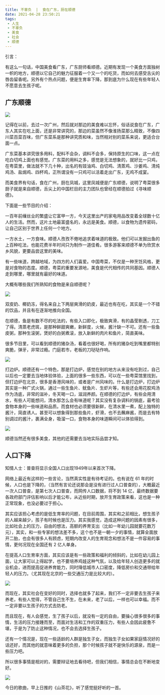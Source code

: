 ```yaml
---
title: 不辜负  |  食在广东，厨在顺德
date: 2021-04-28 23:50:21
tags: 
 - 人生
 - 不辜负
 - 美食
 - 社会
 - 顺德
---
```


引言：

有这么一句话，中国美食看广东，广东厨师看顺德。近期有发现一个美食方面独树一帜的地方，顺德以它自己的魅力征服着一个又一个的吃货，而如何去感受舌尖的唇齿留香呢。另外有个热点问题，便是生育率下降，那到底为什么现在有些年轻人不愿意去生孩子呢。

## 广东顺德

![](https://dubuqingfeng.oss-cn-hongkong.aliyuncs.com/blog/life/202104-bugufu-shizaiguangdongchuzaishunde-01.webp)

记得在以前，去过一次广州，然后就对那边的美食难以忘怀，俗话说食在广东，广东人其实在吃上面，还是非常讲究的，那边的菜虽然不像淮扬菜那么精致，不像四川菜百菜百味，但广东菜系是那种讲究质和味，当然相对别的菜系来说，更适合台面一点。

广东菜基本讲究很多用料，配料不会杂，调料不会多，保持原生的口味，这一点在吃白切鸡上面也有感觉。广东菜的用料之多，感觉是无法想象的，就好比一只鸡，在粤菜里，做法就不下几十种，出名的有豉油鸡、白切鸡、清蒸鸡、沙姜鸡、清炖鸡汤、盐焗鸡、四杯鸡，正所谓没有一只鸡可以活着走出广东，无鸡不成宴。

而美食界有句话，食在广州，厨在凤城，这里凤城便是广东顺德，说明了粤菜很多厨子就是来自顺德，舌尖上的中国栏目的主力团队也曾经在顺德拍过《寻味顺德》。

下面是一些节目的介绍：

一百年前缫丝业的繁盛让它富甲一方，今天这里出产的家电用品改变着全球数十亿人的生活。然而，这片土地最富盛名的，永远是美食。顺德，以食物为遗传密码，让自己区别于世界上任何一个地方。

一方水土，一方食味。顺德人孜孜不倦地追求着味道的极致。他们可以发掘出鱼的上百种吃法，也能花费半年时间只为制作一道佳肴。很多游客来顺德不单为欣赏水乡风貌，更要品尝这里的美味。

有一些味道，跨越地域，为四方的人们喜爱。中国粤菜，不仅是一种烹饪风格，更是对食物的态度。顺德，粤菜的重要发源地，美食是代代相传的共同基因。顺德人走到哪里，哪里就有最好的味道。

大概有哪些我们所熟知的食物是来自顺德呢？

![](https://dubuqingfeng.oss-cn-hongkong.aliyuncs.com/blog/life/202104-bugufu-shizaiguangdongchuzaishunde-02.webp)

双皮奶、椰奶冻，得名来自上下两层爽滑的奶皮，最近也有在吃，其实是一个不错的饮品，并且有在逐渐地推向全国。

在顺德，鱼是有数不尽的吃法的，有些入口即化，极致爽滑，有的晶莹剔透，刀工了得。清蒸老虎斑，是那种鲜甜爽嫩，新鲜度，火候，酱汁缺一不可。还有一些鱼皮粥，那种生滚粥，煲好的白粥煮滚，放入新鲜的肉片和鱼片，简直美味。

很多节目里，可以看到顺德的猪杂汤，看着也很好喝，所有的猪杂吃到嘴里都特别爽脆，弹牙，非常过瘾。门庭若市，老板的刀哒哒作响。

![](https://dubuqingfeng.oss-cn-hongkong.aliyuncs.com/blog/life/202104-bugufu-shizaiguangdongchuzaishunde-03.webp)

打边炉。顺德还有一个特色，那是打边炉，感觉在别的地方从来没有吃到过，自己以后也一定要去当地体验体验，上面的很多一些东西，可以在一些粤菜馆里找到，但打边炉在北京，很多是香港风味的，或者是广州风味的。什么是打边炉，打边炉其实是一种广式火锅，通过一些生鱼片、鱿鱼片、生虾片等，有些还会用花胶鸡汤作为汤底，非常的滋补，冬天喝一口，滋润养颜。在顺德的打边炉，有些会用清水，有些人可能想问，清水那怎么会有味道呢？其实没有复杂调料的锅底，最考验食物本身的一些味道和品质。而食材也必须要很新鲜，在清水里一煮，配上独特的酱汁，简直诱人。甚至可以想象得到那些鱼片，虾滑，也不去蘸麻酱，而是去有特别调过的酱汁，裹满全身，吸溜一口，食物本身的味道瞬间可以体验得到。

![](https://dubuqingfeng.oss-cn-hongkong.aliyuncs.com/blog/life/202104-bugufu-shizaiguangdongchuzaishunde-04.webp)

顺德当然还有很多美食，其他的还需要去当地实际品尝才知。

## 人口下降

知情人士：普查将显示全国人口出现1949年以来首次下降。

网络上最近有这样的一些言论，当然真实性是有待考证的。也有说在 61 年的时候，人口也是下降的，（当然有言论还说那会是没有进行过人口普查的），大概最近一次人口普查，是第七次人口普查，而网传人口数据，将不到 14 亿，最终数据要各政府部门评估影响以后才能公布，从近些时期，放开生育政策来看，这也是一种正常现象，也没必要过于担心。

其实应该担心考虑的是低生育率的问题，在目前周围，其实和之前相比，想生孩子的人越来越少，孩子有时候也是压力。其实我感觉，造成这种问题的因素有很多，比如社会上的压力，自由的想法，高额的养育支出（比如一年幼儿园就要花数万元），其实，和一些专家的想法差不多，这个也不是一朝一夕的事情，就算全面放开二胎，也会有很多人有顾虑，短期内改变人的生育观念和想法不是一件容易的事情，更何况现在全国还有 2 亿人单身。

在提高人口生育率方面，其实应该是有一些政策和福利的倾斜的，比如在幼儿园上面，让大家可以上得起学，也不要培养鸡娃这种气氛，以及给年轻人创造更多的就业机会，进而提高促进养育能力，同时降低城市人口密度，降低房价和交通带给年轻人的压力。（尤其现在北京的一些交通压力是比较大的）。

![](https://dubuqingfeng.oss-cn-hongkong.aliyuncs.com/blog/life/202104-bugufu-shizaiguangdongchuzaishunde-05.webp)

而现在，其实社会在变好的同时，选择也就多了起来，我们不一定非要去生孩子来养老，有些人觉得，不管自己生不生，在未来，老了以后，一样也可以幸福。而不一定非要以生孩子的方式去防老。

而且现在，有人会感觉，生了孩子以后，就没有一定的自由，要操心很多很多的事情，生活的压力接踵而至，而面对生活和工作的双重压力，有些人会因此疲惫不堪，于是为了防止这种情况，也不会去选择生孩子。

还有一个情况是，现在一些适龄的人群是独生子女，而独生子女如果家庭情况好的话还好，而其他的就意味着更多的负担，那个时候孩子就不是快乐的源泉，而是一些压力吧。

所以很多事情是相对的，需要辩证地去看待吧，但我们相信，事情总会在不断地变好。

![](https://dubuqingfeng.oss-cn-hongkong.aliyuncs.com/blog/life/202104-bugufu-shizaiguangdongchuzaishunde-06.webp)

今日的歌曲，早上日推的《山茶花》，听了感觉挺好听的一首。
